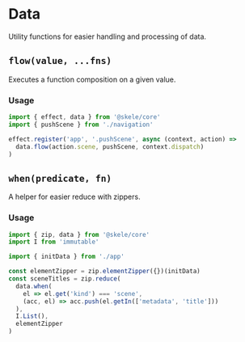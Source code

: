 # Data

Utility functions for easier handling and processing of data.

## `flow(value, ...fns)`

Executes a function composition on a given value.

### Usage

```javascript
import { effect, data } from '@skele/core'
import { pushScene } from './navigation'

effect.register('app', '.pushScene', async (context, action) =>
  data.flow(action.scene, pushScene, context.dispatch)
)
```

## `when(predicate, fn)`

A helper for easier reduce with zippers.

### Usage

```javascript
import { zip, data } from '@skele/core'
import I from 'immutable'

import { initData } from './app'

const elementZipper = zip.elementZipper({})(initData)
const sceneTitles = zip.reduce(
  data.when(
    el => el.get('kind') === 'scene',
    (acc, el) => acc.push(el.getIn(['metadata', 'title']))
  ),
  I.List(),
  elementZipper
)
```
